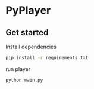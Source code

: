 # PyPlayer

## Get started

Install dependencies

```bash
pip install -r requirements.txt
```

run player

```bash
python main.py
```
